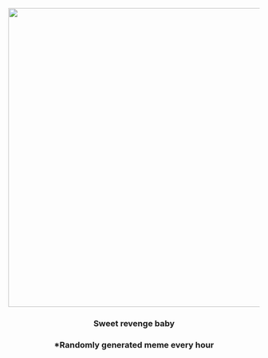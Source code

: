 <p align="center">
        <img src="https://i.redd.it/k24oo5iypi891.gif" width="600" height="600">
        </p>
        <h3 align="center">Sweet revenge baby</h3>
        <h3 align="center">*Randomly generated meme every hour</h3>
    